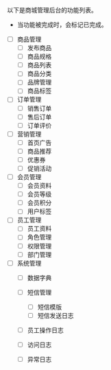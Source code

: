 以下是商城管理后台的功能列表。

- 当功能被完成时，会标记已完成。

* [ ] 商品管理
  * [ ] 发布商品
  * [ ] 商品规格
  * [ ] 商品列表
  * [ ] 商品分类
  * [ ] 品牌管理 
  * [ ] 商品标签
    
* [ ] 订单管理
  * [ ] 销售订单
  * [ ] 售后订单
  * [ ] 订单评价
    
* [ ] 营销管理
  * [ ] 首页广告
  * [ ] 商品推荐
  * [ ] 优惠券
  * [ ] 促销活动
    
* [ ] 会员管理
  * [ ] 会员资料
  * [ ] 会员等级
  * [ ] 会员积分
  * [ ] 用户标签
    
* [ ] 员工管理
  * [ ] 员工资料
  * [ ] 角色管理
  * [ ] 权限管理
  * [ ] 部门管理
    
* [ ] 系统管理
  * [ ] 数据字典
  * [ ] 短信管理
    * [ ] 短信模版
    * [ ] 短信发送日志
  * [ ] 员工操作日志
  * [ ] 访问日志
  * [ ] 异常日志
    
